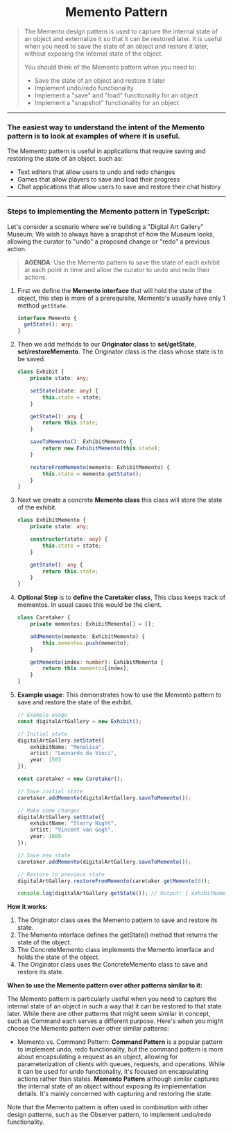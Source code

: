 <p>
  <h1 align="center">Memento Pattern</h1>
</p>

> The Memento design pattern is used to capture the internal state of an object and externalize it so that it can be restored later. It is useful when you need to save the state of an object and restore it later, without exposing the internal state of the object. 
>
>
> You should think of the Memento pattern when you need to:
> 
> * Save the state of an object and restore it later
> * Implement undo/redo functionality
> * Implement a "save" and "load" functionality for an object
> * Implement a "snapshot" functionality for an object

***

### The easiest way to understand the intent of the Memento pattern is to look at examples of where it is useful.

The Memento pattern is useful in applications that require saving and restoring the state of an object, such as:

* Text editors that allow users to undo and redo changes
* Games that allow players to save and load their progress
* Chat applications that allow users to save and restore their chat history

***

### Steps to implementing the Memento pattern in TypeScript:

Let's consider a scenario where we're building a "Digital Art Gallery" Museum; We wish to always have a snapshot of how the Museum looks, allowing the curator to "undo" a proposed change or "redo" a previous action.

> **AGENDA**: Use the Memento pattern to save the state of each exhibit at each point in time and allow the curator to undo and redo their actions.

1. First we define the **Memento interface** that will hold the state of the object, this step is more of a prerequisite, Memento's usually have only 1 method `getState`.
    ```typescript
    interface Memento {
      getState(): any;
    }
    ```

2. Then we add methods to our **Originator class** to **set/getState**, **set/restoreMemento**. The Originator class is the class whose state is to be saved.
    ```typescript
    class Exhibit {
        private state: any;

        setState(state: any) {
            this.state = state;
        }

        getState(): any {
            return this.state;
        }

        saveToMemento(): ExhibitMemento {
            return new ExhibitMemento(this.state);
        }

        restoreFromMemento(memento: ExhibitMemento) {
            this.state = memento.getState();
        }
    }
    ```

3. Next we create a concrete **Memento class** this class will store the state of the exhibit.
    ```typescript
    class ExhibitMemento {
        private state: any;

        constructor(state: any) {
            this.state = state;
        }

        getState(): any {
            return this.state;
        }
    }
    ```

4. **Optional Step** is to **define the Caretaker class**, This class keeps track of mementos. In usual cases this would be the client.
    ```typescript
    class Caretaker {
        private mementos: ExhibitMemento[] = [];

        addMemento(memento: ExhibitMemento) {
            this.mementos.push(memento);
        }

        getMemento(index: number): ExhibitMemento {
            return this.mementos[index];
        }
    }
    ```

5. **Example usage**: This demonstrates how to use the Memento pattern to save and restore the state of the exhibit.
    ```typescript
    // Example usage
    const digitalArtGallery = new Exhibit();

    // Initial state
    digitalArtGallery.setState({
        exhibitName: "Monalisa",
        artist: "Leonardo da Vinci",
        year: 1503
    });

    const caretaker = new Caretaker();

    // Save initial state
    caretaker.addMemento(digitalArtGallery.saveToMemento());

    // Make some changes
    digitalArtGallery.setState({
        exhibitName: "Starry Night",
        artist: "Vincent van Gogh",
        year: 1889
    });

    // Save new state
    caretaker.addMemento(digitalArtGallery.saveToMemento());

    // Restore to previous state
    digitalArtGallery.restoreFromMemento(caretaker.getMemento(0));

    console.log(digitalArtGallery.getState()); // Output: { exhibitName: "Monalisa", artist: "Leonardo da Vinci", year: 1503 }
    ```

**How it works:**

1. The Originator class uses the Memento pattern to save and restore its state.
2. The Memento interface defines the getState() method that returns the state of the object.
3. The ConcreteMemento class implements the Memento interface and holds the state of the object.
4. The Originator class uses the ConcreteMemento class to save and restore its state.

**When to use the Memento pattern over other patterns similar to it:**

The Memento pattern is particularly useful when you need to capture the internal state of an object in such a way that it can be restored to that state later. While there are other patterns that might seem similar in concept, such as Command each serves a different purpose. Here's when you might choose the Memento pattern over other similar patterns:

* Memento vs. Command Pattern:
**Command Pattern** is a popular pattern to implement undo, redo functionality, but the command pattern is more about encapsulating a request as an object, allowing for parameterization of clients with queues, requests, and operations. While it can be used for undo functionality, it's focused on encapsulating actions rather than states. **Memento Pattern** although similar captures the internal state of an object without exposing its implementation details. It's mainly concerned with capturing and restoring the state.

Note that the Memento pattern is often used in combination with other design patterns, such as the Observer pattern, to implement undo/redo functionality.
